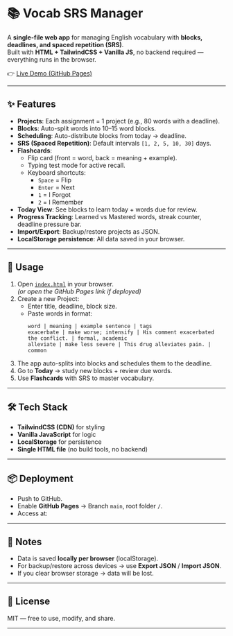# 📚 Vocab SRS Manager

A **single-file web app** for managing English vocabulary with **blocks, deadlines, and spaced repetition (SRS)**.  
Built with **HTML + TailwindCSS + Vanilla JS**, no backend required — everything runs in the browser.

👉 [Live Demo (GitHub Pages)](https://<your-username>.github.io/vocab-srs-manager/)  

---

## ✨ Features
- **Projects**: Each assignment = 1 project (e.g., 80 words with a deadline).
- **Blocks**: Auto-split words into 10–15 word blocks.
- **Scheduling**: Auto-distribute blocks from today → deadline.
- **SRS (Spaced Repetition)**: Default intervals `[1, 2, 5, 10, 30]` days.
- **Flashcards**:
  - Flip card (front = word, back = meaning + example).
  - Typing test mode for active recall.
  - Keyboard shortcuts:  
    - `Space` = Flip  
    - `Enter` = Next  
    - `1` = I Forgot  
    - `2` = I Remember  
- **Today View**: See blocks to learn today + words due for review.
- **Progress Tracking**: Learned vs Mastered words, streak counter, deadline pressure bar.
- **Import/Export**: Backup/restore projects as JSON.  
- **LocalStorage persistence**: All data saved in your browser.

---

## 🚀 Usage
1. Open [`index.html`](./index.html) in your browser.  
   *(or open the GitHub Pages link if deployed)*  
2. Create a new Project:  
   - Enter title, deadline, block size.  
   - Paste words in format:  
     ```
     word | meaning | example sentence | tags
     exacerbate | make worse; intensify | His comment exacerbated the conflict. | formal, academic
     alleviate | make less severe | This drug alleviates pain. | common
     ```
3. The app auto-splits into blocks and schedules them to the deadline.  
4. Go to **Today** → study new blocks + review due words.  
5. Use **Flashcards** with SRS to master vocabulary.  

---

## 🛠 Tech Stack
- **TailwindCSS (CDN)** for styling
- **Vanilla JavaScript** for logic
- **LocalStorage** for persistence
- **Single HTML file** (no build tools, no backend)

---

## 📦 Deployment
- Push to GitHub.  
- Enable **GitHub Pages** → Branch `main`, root folder `/`.  
- Access at:

---

## 📌 Notes
- Data is saved **locally per browser** (localStorage).  
- For backup/restore across devices → use **Export JSON** / **Import JSON**.  
- If you clear browser storage → data will be lost.  

---

## 📄 License
MIT — free to use, modify, and share.  

---
